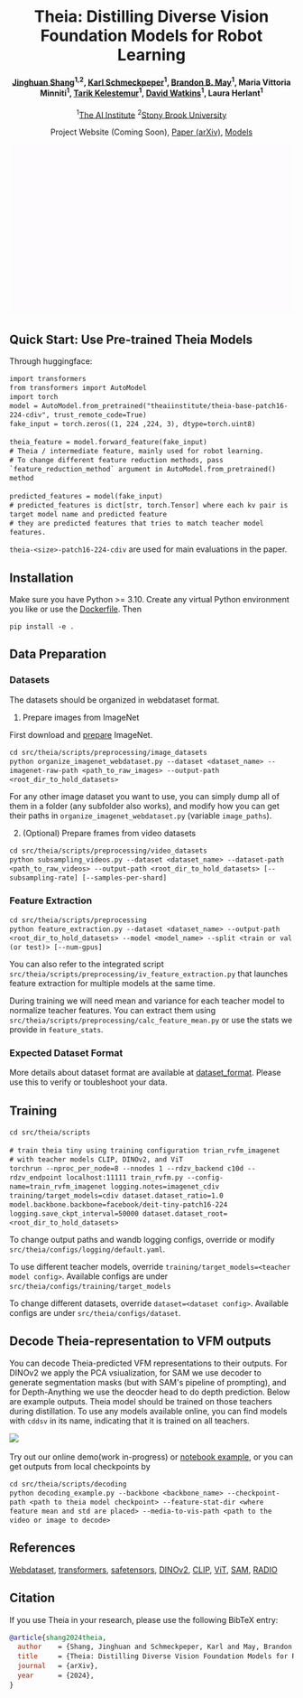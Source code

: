 <h1 align="center">Theia: Distilling Diverse Vision Foundation Models for Robot Learning</h1>

<h4 align="center">
    <a href="https://www3.cs.stonybrook.edu/~jishang" target="_blank">Jinghuan Shang</a><sup>1,2</sup>, <a href="https://sites.google.com/view/karlschmeckpeper" target="_blank">Karl Schmeckpeper</a><sup>1</sup>, <a href="https://scholar.google.com/citations?user=_UnlC7IAAAAJ&hl=en" target="_blank">Brandon B. May</a><sup>1</sup>, Maria Vittoria Minniti<sup>1</sup>, <a href="http://kelestemur.com" target="_blank">Tarik Kelestemur</a><sup>1</sup>, <a href="https://davidjosephwatkins.com" target="_blank">David Watkins</a><sup>1</sup>, Laura Herlant<sup>1</sup>
</h4>
<p align="center">
<sup>1</sup><a href="http://theaiinstitute.com/" target="_blank">The AI Institute</a>
<sup>2</sup><a href="https://www3.cs.stonybrook.edu/~cvl/" target="_blank">Stony Brook University</a>
</p>
<p align="center">
<a href="" target="_blank"></a>Project Website (Coming Soon), <a href="https://arxiv.org/abs/2407.20179" target="_blank">Paper (arXiv)</a>, <a href="https://huggingface.co/collections/theaiinstitute/theia-66a7a6ae80a707547c358cce" target="_blank">Models</a>
</p>

<p align="center">
<!-- <img src="doc/theia_overview.gif"> -->
<img src="doc/theia_overview.gif" height="300px">
</p>

## Quick Start: Use Pre-trained Theia Models
Through huggingface:
```
import transformers
from transformers import AutoModel
import torch
model = AutoModel.from_pretrained("theaiinstitute/theia-base-patch16-224-cdiv", trust_remote_code=True)
fake_input = torch.zeros((1, 224 ,224, 3), dtype=torch.uint8)

theia_feature = model.forward_feature(fake_input)
# Theia / intermediate feature, mainly used for robot learning.
# To change different feature reduction methods, pass `feature_reduction_method` argument in AutoModel.from_pretrained() method

predicted_features = model(fake_input)
# predicted_features is dict[str, torch.Tensor] where each kv pair is target model name and predicted feature
# they are predicted features that tries to match teacher model features.
```

`theia-<size>-patch16-224-cdiv` are used for main evaluations in the paper.

## Installation
Make sure you have Python >= 3.10. Create any virtual Python environment you like or use the [Dockerfile](./Dockerfile). Then
```
pip install -e .
```

## Data Preparation

### Datasets
The datasets should be organized in webdataset format.

1. Prepare images from ImageNet

First download and [prepare](https://gist.github.com/antoinebrl/7d00d5cb6c95ef194c737392ef7e476a) ImageNet.
```
cd src/theia/scripts/preprocessing/image_datasets
python organize_imagenet_webdataset.py --dataset <dataset_name> --imagenet-raw-path <path_to_raw_images> --output-path <root_dir_to_hold_datasets>
```
For any other image dataset you want to use, you can simply dump all of them in a folder (any subfolder also works), and modify how you can get their paths in `organize_imagenet_webdataset.py` (variable `image_paths`).

2. (Optional) Prepare frames from video datasets

```
cd src/theia/scripts/preprocessing/video_datasets
python subsampling_videos.py --dataset <dataset_name> --dataset-path <path_to_raw_videos> --output-path <root_dir_to_hold_datasets> [--subsampling-rate] [--samples-per-shard]
```

### Feature Extraction
```
cd src/theia/scripts/preprocessing
python feature_extraction.py --dataset <dataset_name> --output-path <root_dir_to_hold_datasets> --model <model_name> --split <train or val (or test)> [--num-gpus]
```

You can also refer to the integrated script `src/theia/scripts/preprocessing/iv_feature_extraction.py` that launches feature extraction for multiple models at the same time.

During training we will need mean and variance for each teacher model to normalize teacher features. You can extract them using `src/theia/scripts/preprocessing/calc_feature_mean.py` or use the stats we provide in `feature_stats`.

### Expected Dataset Format
More details about dataset format are available at [dataset_format](doc/dataset_format). Please use this to verify or toubleshoot your data.

## Training
```
cd src/theia/scripts

# train theia tiny using training configuration trian_rvfm_imagenet
# with teacher models CLIP, DINOv2, and ViT
torchrun --nproc_per_node=8 --nnodes 1 --rdzv_backend c10d --rdzv_endpoint localhost:11111 train_rvfm.py --config-name=train_rvfm_imagenet logging.notes=imagenet_cdiv training/target_models=cdiv dataset.dataset_ratio=1.0 model.backbone.backbone=facebook/deit-tiny-patch16-224 logging.save_ckpt_interval=50000 dataset.dataset_root=<root_dir_to_hold_datasets>
```

To change output paths and wandb logging configs, override or modify `src/theia/configs/logging/default.yaml`.

To use different teacher models, override `training/target_models=<teacher model config>`. Available configs are under `src/theia/configs/training/target_models`

To change different datasets, override `dataset=<dataset config>`. Available configs are under `src/theia/configs/dataset`.




## Decode Theia-representation to VFM outputs

You can decode Theia-predicted VFM representations to their outputs. For DINOv2 we apply the PCA vsiualization, for SAM we use decoder to generate segmentation masks (but with SAM's pipeline of prompting), and for Depth-Anything we use the deocder head to do depth prediction. Below are example outputs. Theia model should be trained on those teachers during distillation. To use any models available online, you can find models with `cddsv` in its name, indicating that it is trained on all teachers.

![](doc/more_decoding_visualization.png)

Try out our online demo(work in-progress) or [notebook example](src/theia/example/decode_to_vfms.ipynb), or you can get outputs from local checkpoints by
```
cd src/theia/scripts/decoding
python decoding_example.py --backbone <backbone_name> --checkpoint-path <path to theia model checkpoint> --feature-stat-dir <where feature mean and std are placed> --media-to-vis-path <path to the video or image to decode>
```


## References
[Webdataset](https://github.com/webdataset/webdataset), [transformers](https://github.com/huggingface/transformers), [safetensors](https://huggingface.co/docs/safetensors/en/index), [DINOv2](https://github.com/facebookresearch/dinov2), [CLIP](https://github.com/openai/CLIP), [ViT](https://github.com/google-research/vision_transformer), [SAM](https://github.com/facebookresearch/segment-anything), [RADIO](https://github.com/NVlabs/RADIO)

## Citation
If you use Theia in your research, please use the following BibTeX entry:
```bibtex
@article{shang2024theia,
  author    = {Shang, Jinghuan and Schmeckpeper, Karl and May, Brandon B. and Minniti, Maria Vittoria and Kelestemur, Tarik and Watkins, David and Herlant, Laura},
  title     = {Theia: Distilling Diverse Vision Foundation Models for Robot Learning},
  journal   = {arXiv},
  year      = {2024},
}
```
